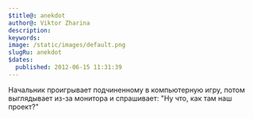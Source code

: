 ```yaml
---
$title@: anekdot
author@: Viktor Zharina
description: 
keywords: 
image: /static/images/default.png
slugRu: anekdot
$dates:
  published: 2012-06-15 11:31:39
---
```

Начальник проигрывает подчиненному в компьютерную игру, потом выглядывает из-за монитора и спрашивает: "Ну что, как там наш проект?"